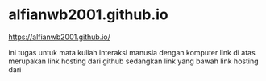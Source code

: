 # alfianwb2001.github.io
https://alfianwb2001.github.io/

ini tugas untuk mata kuliah interaksi manusia dengan komputer
link di atas merupakan link hosting dari github
sedangkan link yang bawah link hosting dari
